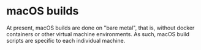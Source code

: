 # macOS builds

At present, macOS builds are done on "bare metal", that is,
without docker containers or other virtual machine environments.
As such, macOS build scripts are specific to each individual machine.

